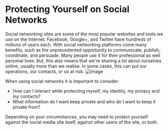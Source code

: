 [Title]: # (Protecting Yourself on Social Networks)
[Difficulty]: # (Beginner)
[Order]: # (0)

# Protecting Yourself on Social Networks

Social networking sites are some of the most popular websites and tools we use on the Internet. Facebook, Google+, and Twitter have hundreds of millions of users each. With social networking platforms come many benefits, such as the unprecedented opportunity to communicate, publish, coordinate, and persuade. Many people use it for their professional as well personal lives. But, this also means that we're sharing a lot about ourselves online, usually more than we realise. In some cases, this can put our operations, our contacts, or us at risk.
![image](socialb1.png)

When using social networks it is important to consider:

*   How can I interact while protecting myself, my identity, my privacy and my contacts?
*   What information do I want keep private and who do I want to keep it private from?

Depending on your circumstances, you may need to protect yourself against the social media site itself, against other users of the site, or both. 